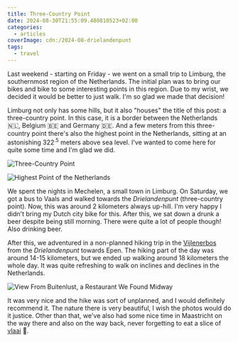 ```yaml
---
title: Three-Country Point
date: 2024-08-30T21:55:09.480810523+02:00
categories:
  - articles
coverImage: cdn:/2024-08-drielandenpunt
tags:
  - travel
---
```


Last weekend - starting on Friday - we went on a small trip to Limburg, the southernmost region of the Netherlands. The initial plan was to bring our bikes and bike to some interesting points in this region. Due to my wrist, we decided it would be better to just walk. I'm so glad we made that decision!

<!--more-->

Limburg not only has some hills, but it also "houses" the title of this post: a three-country point. In this case, it is a border between the Netherlands 🇳🇱, Belgium 🇧🇪 and Germany 🇩🇪. And a few meters from this three-country point there's also the highest point in the Netherlands, sitting at an astonishing 322<sup>.5</sup> meters above sea level. I've wanted to come here for quite some time and I'm glad we did.

<div class="fw fg">
  
![Three-Country Point](cdn:/2024-08-drielandenpunt "Three-country point")

![Highest Point of the Netherlands](cdn:/2024-08-hoogste-punt-nederland "Highest point of the Netherlands")

</div>

We spent the nights in Mechelen, a small town in Limburg. On Saturday, we got a bus to Vaals and walked towards the *Drielandenpunt* (three-country point). Now, this was around 2 kilometers always up-hill. I'm very happy I didn't bring my Dutch city bike for this. After this, we sat down a drunk a beer despite being still morning. There were quite a lot of people though! Also drinking beer.

After this, we adventured in a non-planned hiking trip in the [Vijlenerbos](https://nl.wikipedia.org/wiki/Vijlenerbos) from the *Drielandenpunt* towards Epen. The hiking part of the day was around 14-15 kilometers, but we ended up walking around 18 kilometers the whole day. It was quite refreshing to walk on inclines and declines in the Netherlands.

![View From Buitenlust, a Restaurant We Found Midway](cdn:/2024-08-uitzicht-buitenlust?class=fw "Restaurant Buitenlust View")

It was very nice and the hike was sort of unplanned, and I would definitely recommend it. The nature there is very beautiful, I wish the photos would do it justice. Other than that, we've also had some nice time in Maastricht on the way there and also on the way back, never forgetting to eat a slice of [vlaai](https://nl.wikipedia.org/wiki/Limburgse_vlaai) 🥧.
